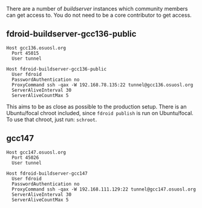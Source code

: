 There are a number of _buildserver_ instances which community members can get
access to.  You do not need to be a core contributor to get access.


## fdroid-buildserver-gcc136-public

```config
Host gcc136.osuosl.org
  Port 45015
  User tunnel

Host fdroid-buildserver-gcc136-public
  User fdroid
  PasswordAuthentication no 
  ProxyCommand ssh -qax -W 192.168.78.135:22 tunnel@gcc136.osuosl.org
  ServerAliveInterval 30
  ServerAliveCountMax 5
```

This aims to be as close as possible to the production setup.  There is an Ubuntu/focal chroot included, since `fdroid publish` is run on Ubuntu/focal.  To use that chroot, just run: `schroot`.


## gcc147

```config
Host gcc147.osuosl.org
  Port 45026
  User tunnel

Host fdroid-buildserver-gcc147
  User fdroid
  PasswordAuthentication no 
  ProxyCommand ssh -qax -W 192.168.111.129:22 tunnel@gcc147.osuosl.org
  ServerAliveInterval 30
  ServerAliveCountMax 5

```

